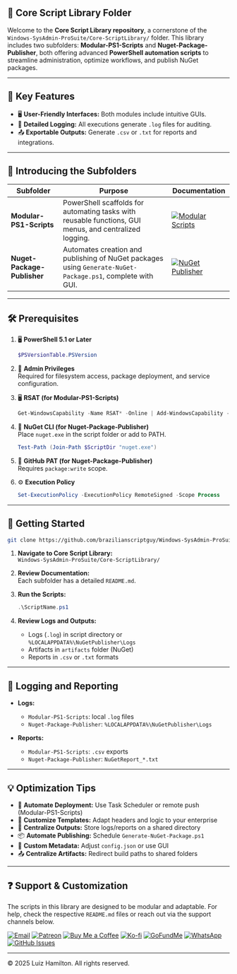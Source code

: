 ## 🔧 Core Script Library Folder

Welcome to the **Core Script Library repository**, a cornerstone of the `Windows-SysAdmin-ProSuite/Core-ScriptLibrary/` folder. This library includes two subfolders: **Modular-PS1-Scripts** and **Nuget-Package-Publisher**, both offering advanced **PowerShell automation scripts** to streamline administration, optimize workflows, and publish NuGet packages.

---

## 🌟 Key Features

- 🖥️ **User-Friendly Interfaces:** Both modules include intuitive GUIs.  
- 📝 **Detailed Logging:** All executions generate `.log` files for auditing.  
- 📤 **Exportable Outputs:** Generate `.csv` or `.txt` for reports and integrations.

---

## 📁 Introducing the Subfolders

| Subfolder | Purpose | Documentation |
|-----------|---------|----------------|
| **Modular-PS1-Scripts** | PowerShell scaffolds for automating tasks with reusable functions, GUI menus, and centralized logging. | [![Modular Scripts](https://img.shields.io/badge/Modular%20Scripts-README-blue?style=for-the-badge&logo=github)](Modular-PS1-Scripts/README.md) |
| **Nuget-Package-Publisher** | Automates creation and publishing of NuGet packages using `Generate-NuGet-Package.ps1`, complete with GUI. | [![NuGet Publisher](https://img.shields.io/badge/NuGet%20Publisher-README-blue?style=for-the-badge&logo=github)](Nuget-Package-Publisher/README.md) |

---

## 🛠️ Prerequisites

1. 🖥️ **PowerShell 5.1 or Later**  
   ```powershell
   $PSVersionTable.PSVersion
   ```

2. 🔑 **Admin Privileges**  
   Required for filesystem access, package deployment, and service configuration.

3. 🖥️ **RSAT (for Modular-PS1-Scripts)**  
   ```powershell
   Get-WindowsCapability -Name RSAT* -Online | Add-WindowsCapability -Online
   ```

4. 🔧 **NuGet CLI (for Nuget-Package-Publisher)**  
   Place `nuget.exe` in the script folder or add to PATH.  
   ```powershell
   Test-Path (Join-Path $ScriptDir "nuget.exe")
   ```

5. 🔑 **GitHub PAT (for Nuget-Package-Publisher)**  
   Requires `package:write` scope.

6. ⚙️ **Execution Policy**  
   ```powershell
   Set-ExecutionPolicy -ExecutionPolicy RemoteSigned -Scope Process
   ```

---

## 🚀 Getting Started

```bash
git clone https://github.com/brazilianscriptguy/Windows-SysAdmin-ProSuite.git
```

1. **Navigate to Core Script Library:**  
   `Windows-SysAdmin-ProSuite/Core-ScriptLibrary/`

2. **Review Documentation:**  
   Each subfolder has a detailed `README.md`.

3. **Run the Scripts:**  
   ```powershell
   .\ScriptName.ps1
   ```

4. **Review Logs and Outputs:**  
   - Logs (`.log`) in script directory or `%LOCALAPPDATA%\NuGetPublisher\Logs`  
   - Artifacts in `artifacts` folder (NuGet)  
   - Reports in `.csv` or `.txt` formats

---

## 📝 Logging and Reporting

- **Logs:**  
  - `Modular-PS1-Scripts`: local `.log` files  
  - `Nuget-Package-Publisher`: `%LOCALAPPDATA%\NuGetPublisher\Logs`

- **Reports:**  
  - `Modular-PS1-Scripts`: `.csv` exports  
  - `Nuget-Package-Publisher`: `NuGetReport_*.txt`

---

## 💡 Optimization Tips

- 🔁 **Automate Deployment:** Use Task Scheduler or remote push (Modular-PS1-Scripts)  
- 🧩 **Customize Templates:** Adapt headers and logic to your enterprise  
- 📁 **Centralize Outputs:** Store logs/reports on a shared directory  
- 📦 **Automate Publishing:** Schedule `Generate-NuGet-Package.ps1`  
- 🧾 **Custom Metadata:** Adjust `config.json` or use GUI  
- 📤 **Centralize Artifacts:** Redirect build paths to shared folders

---

## ❓ Support & Customization

The scripts in this library are designed to be modular and adaptable. For help, check the respective `README.md` files or reach out via the support channels below.

[![Email](https://img.shields.io/badge/Email-luizhamilton.lhr@gmail.com-D14836?style=for-the-badge&logo=gmail)](mailto:luizhamilton.lhr@gmail.com)
[![Patreon](https://img.shields.io/badge/Support%20Me-Patreon-red?style=for-the-badge&logo=patreon)](https://www.patreon.com/brazilianscriptguy)
[![Buy Me a Coffee](https://img.shields.io/badge/Buy%20Me%20a%20Coffee-yellow?style=for-the-badge&logo=buymeacoffee)](https://buymeacoffee.com/brazilianscriptguy)
[![Ko-fi](https://img.shields.io/badge/Ko--fi-Support%20Me-blue?style=for-the-badge&logo=kofi)](https://ko-fi.com/brazilianscriptguy)
[![GoFundMe](https://img.shields.io/badge/GoFundMe-Donate-green?style=for-the-badge&logo=gofundme)](https://gofund.me/4599d3e6)
[![WhatsApp](https://img.shields.io/badge/Join%20Us-WhatsApp-25D366?style=for-the-badge&logo=whatsapp)](https://whatsapp.com/channel/0029VaEgqC50G0XZV1k4Mb1c)
[![GitHub Issues](https://img.shields.io/badge/Report%20Issues-GitHub-blue?style=for-the-badge&logo=github)](https://github.com/brazilianscriptguy/Windows-SysAdmin-ProSuite/blob/main/.github/ISSUE_TEMPLATE/CUSTOM_ISSUE_TEMPLATE.md)

---

© 2025 Luiz Hamilton. All rights reserved.
